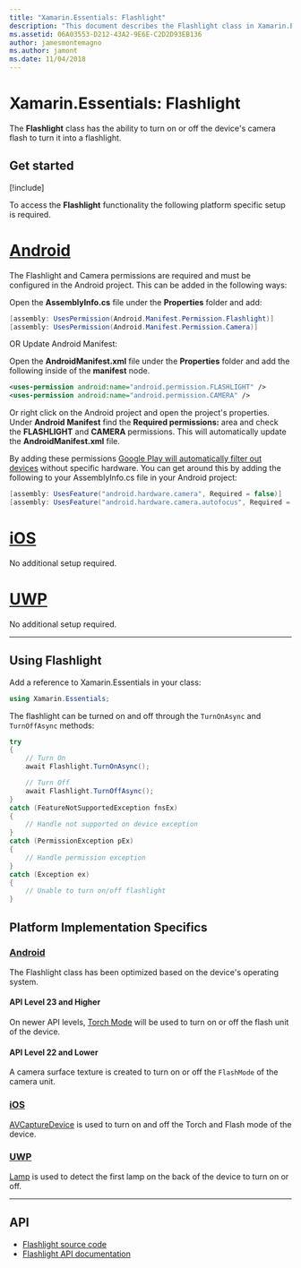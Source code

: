 ```yaml
---
title: "Xamarin.Essentials: Flashlight"
description: "This document describes the Flashlight class in Xamarin.Essentials, which has the ability to turn on or off the device's camera flash to turn it into a flashlight."
ms.assetid: 06A03553-D212-43A2-9E6E-C2D2D93EB136
author: jamesmontemagno
ms.author: jamont
ms.date: 11/04/2018
---
```


# Xamarin.Essentials: Flashlight

The **Flashlight** class has the ability to turn on or off the device's camera flash to turn it into a flashlight.

## Get started

[!include[](~/essentials/includes/get-started.md)]

To access the **Flashlight** functionality the following platform specific setup is required.

# [Android](#tab/android)

The Flashlight and Camera permissions are required and must be configured in the Android project. This can be added in the following ways:

Open the **AssemblyInfo.cs** file under the **Properties** folder and add:

```csharp
[assembly: UsesPermission(Android.Manifest.Permission.Flashlight)]
[assembly: UsesPermission(Android.Manifest.Permission.Camera)]
```

OR Update Android Manifest:

Open the **AndroidManifest.xml** file under the **Properties** folder and add the following inside of the **manifest** node.

```xml
<uses-permission android:name="android.permission.FLASHLIGHT" />
<uses-permission android:name="android.permission.CAMERA" />
```

Or right click on the Android project and open the project's properties. Under **Android Manifest** find the **Required permissions:** area and check the **FLASHLIGHT** and **CAMERA** permissions. This will automatically update the **AndroidManifest.xml** file.

By adding these permissions [Google Play will automatically filter out devices](https://developer.android.com/guide/topics/manifest/uses-feature-element.html#permissions-features) without specific hardware. You can get around this by adding the following to your AssemblyInfo.cs file in your Android project:

```csharp
[assembly: UsesFeature("android.hardware.camera", Required = false)]
[assembly: UsesFeature("android.hardware.camera.autofocus", Required = false)]
```

# [iOS](#tab/ios)

No additional setup required.

# [UWP](#tab/uwp)

No additional setup required.

-----

## Using Flashlight

Add a reference to Xamarin.Essentials in your class:

```csharp
using Xamarin.Essentials;
```

The flashlight can be turned on and off through the `TurnOnAsync` and `TurnOffAsync` methods:

```csharp
try
{
    // Turn On
    await Flashlight.TurnOnAsync();

    // Turn Off
    await Flashlight.TurnOffAsync();
}
catch (FeatureNotSupportedException fnsEx)
{
    // Handle not supported on device exception
}
catch (PermissionException pEx)
{
    // Handle permission exception
}
catch (Exception ex)
{
    // Unable to turn on/off flashlight
}
```

## Platform Implementation Specifics

### [Android](#tab/android)

The Flashlight class has been optimized based on the device's operating system.

#### API Level 23 and Higher

On newer API levels, [Torch Mode](https://developer.android.com/reference/android/hardware/camera2/CameraManager.html#setTorchMode) will be used to turn on or off the flash unit of the device.

#### API Level 22 and Lower

A camera surface texture is created to turn on or off the `FlashMode` of the camera unit. 

### [iOS](#tab/ios)

[AVCaptureDevice](xref:AVFoundation.AVCaptureDevice) is used to turn on and off the Torch and Flash mode of the device.

### [UWP](#tab/uwp)

[Lamp](https://docs.microsoft.com/uwp/api/windows.devices.lights.lamp) is used to detect the first lamp on the back of the device to turn on or off.

-----

## API

- [Flashlight source code](https://github.com/xamarin/Essentials/tree/master/Xamarin.Essentials/Flashlight)
- [Flashlight API documentation](xref:Xamarin.Essentials.Flashlight)
